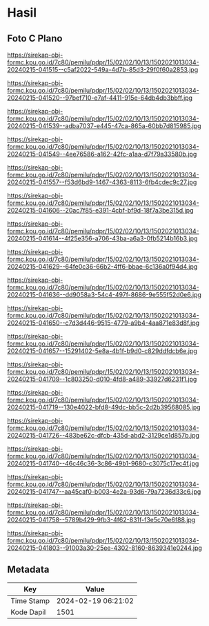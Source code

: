 # Hasil

## Foto C Plano

https://sirekap-obj-formc.kpu.go.id/7c80/pemilu/pdpr/15/02/02/10/13/1502021013034-20240215-041515--c5af2022-549a-4d7b-85d3-29f0f60a2853.jpg

https://sirekap-obj-formc.kpu.go.id/7c80/pemilu/pdpr/15/02/02/10/13/1502021013034-20240215-041520--97bef710-e7af-4411-915e-64db4db3bbff.jpg

https://sirekap-obj-formc.kpu.go.id/7c80/pemilu/pdpr/15/02/02/10/13/1502021013034-20240215-041539--adba7037-e445-47ca-865a-60bb7d815985.jpg

https://sirekap-obj-formc.kpu.go.id/7c80/pemilu/pdpr/15/02/02/10/13/1502021013034-20240215-041549--4ee76586-a162-42fc-a1aa-d7f79a33580b.jpg

https://sirekap-obj-formc.kpu.go.id/7c80/pemilu/pdpr/15/02/02/10/13/1502021013034-20240215-041557--f53d6bd9-1467-4363-8113-6fb4cdec9c27.jpg

https://sirekap-obj-formc.kpu.go.id/7c80/pemilu/pdpr/15/02/02/10/13/1502021013034-20240215-041606--20ac7f85-e391-4cbf-bf9d-18f7a3be315d.jpg

https://sirekap-obj-formc.kpu.go.id/7c80/pemilu/pdpr/15/02/02/10/13/1502021013034-20240215-041614--4f25e356-a706-43ba-a6a3-0fb5214b16b3.jpg

https://sirekap-obj-formc.kpu.go.id/7c80/pemilu/pdpr/15/02/02/10/13/1502021013034-20240215-041629--64fe0c36-66b2-4ff6-bbae-6c136a0f94d4.jpg

https://sirekap-obj-formc.kpu.go.id/7c80/pemilu/pdpr/15/02/02/10/13/1502021013034-20240215-041636--dd9058a3-54c4-497f-8686-9e555f52d0e6.jpg

https://sirekap-obj-formc.kpu.go.id/7c80/pemilu/pdpr/15/02/02/10/13/1502021013034-20240215-041650--c7d3d446-9515-4779-a9b4-4aa871e83d8f.jpg

https://sirekap-obj-formc.kpu.go.id/7c80/pemilu/pdpr/15/02/02/10/13/1502021013034-20240215-041657--15291402-5e8a-4b1f-b9d0-c829ddfdcb6e.jpg

https://sirekap-obj-formc.kpu.go.id/7c80/pemilu/pdpr/15/02/02/10/13/1502021013034-20240215-041709--1c803250-d010-4fd8-a489-33927d6231f1.jpg

https://sirekap-obj-formc.kpu.go.id/7c80/pemilu/pdpr/15/02/02/10/13/1502021013034-20240215-041719--130e4022-bfd8-49dc-bb5c-2d2b39568085.jpg

https://sirekap-obj-formc.kpu.go.id/7c80/pemilu/pdpr/15/02/02/10/13/1502021013034-20240215-041726--483be62c-dfcb-435d-abd2-3129ce1d857b.jpg

https://sirekap-obj-formc.kpu.go.id/7c80/pemilu/pdpr/15/02/02/10/13/1502021013034-20240215-041740--46c46c36-3c86-49b1-9680-c3075c17ec4f.jpg

https://sirekap-obj-formc.kpu.go.id/7c80/pemilu/pdpr/15/02/02/10/13/1502021013034-20240215-041747--aa45caf0-b003-4e2a-93d6-79a7236d33c6.jpg

https://sirekap-obj-formc.kpu.go.id/7c80/pemilu/pdpr/15/02/02/10/13/1502021013034-20240215-041758--5789b429-9fb3-4f62-831f-f3e5c70e6f88.jpg

https://sirekap-obj-formc.kpu.go.id/7c80/pemilu/pdpr/15/02/02/10/13/1502021013034-20240215-041803--91003a30-25ee-4302-8160-8639341e0244.jpg


## Metadata

| Key        | Value               |
| ---------- | ------------------- |
| Time Stamp | 2024-02-19 06:21:02 |
| Kode Dapil | 1501                |




